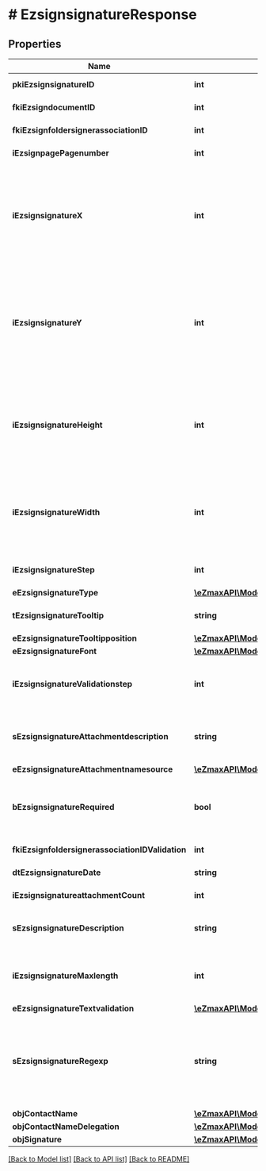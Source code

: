 # # EzsignsignatureResponse

## Properties

Name | Type | Description | Notes
------------ | ------------- | ------------- | -------------
**pkiEzsignsignatureID** | **int** | The unique ID of the Ezsignsignature |
**fkiEzsigndocumentID** | **int** | The unique ID of the Ezsigndocument |
**fkiEzsignfoldersignerassociationID** | **int** | The unique ID of the Ezsignfoldersignerassociation |
**iEzsignpagePagenumber** | **int** | The page number in the Ezsigndocument |
**iEzsignsignatureX** | **int** | The X coordinate (Horizontal) where to put the Ezsignsignature on the page.  Coordinate is calculated at 100dpi (dot per inch). So for example, if you want to put the Ezsignsignature 2 inches from the left border of the page, you would use \&quot;200\&quot; for the X coordinate. |
**iEzsignsignatureY** | **int** | The Y coordinate (Vertical) where to put the Ezsignsignature on the page.  Coordinate is calculated at 100dpi (dot per inch). So for example, if you want to put the Ezsignsignature 3 inches from the top border of the page, you would use \&quot;300\&quot; for the Y coordinate. |
**iEzsignsignatureHeight** | **int** | The height of the Ezsignsignature.  Size is calculated at 100dpi (dot per inch). So for example, if you want the Ezsignsignature to have an height of 2 inches, you would use \&quot;200\&quot; for the iEzsignsignatureHeight. | [optional]
**iEzsignsignatureWidth** | **int** | The width of the Ezsignsignature.  Size is calculated at 100dpi (dot per inch). So for example, if you want the Ezsignsignature to have a width of 2 inches, you would use \&quot;200\&quot; for the iEzsignsignatureWidth. | [optional]
**iEzsignsignatureStep** | **int** | The step when the Ezsignsigner will be invited to sign |
**eEzsignsignatureType** | [**\eZmaxAPI\Model\FieldEEzsignsignatureType**](FieldEEzsignsignatureType.md) |  |
**tEzsignsignatureTooltip** | **string** | A tooltip that will be presented to Ezsignsigner about the Ezsignsignature | [optional]
**eEzsignsignatureTooltipposition** | [**\eZmaxAPI\Model\FieldEEzsignsignatureTooltipposition**](FieldEEzsignsignatureTooltipposition.md) |  | [optional]
**eEzsignsignatureFont** | [**\eZmaxAPI\Model\FieldEEzsignsignatureFont**](FieldEEzsignsignatureFont.md) |  | [optional]
**iEzsignsignatureValidationstep** | **int** | The step when the Ezsignsigner will be invited to validate the Ezsignsignature of eEzsignsignatureType Attachments | [optional]
**sEzsignsignatureAttachmentdescription** | **string** | The description attached to the attachment name added in Ezsignsignature of eEzsignsignatureType Attachments | [optional]
**eEzsignsignatureAttachmentnamesource** | [**\eZmaxAPI\Model\FieldEEzsignsignatureAttachmentnamesource**](FieldEEzsignsignatureAttachmentnamesource.md) |  | [optional]
**bEzsignsignatureRequired** | **bool** | Whether the Ezsignsignature is required or not. This field is relevant only with Ezsignsignature with eEzsignsignatureType &#x3D; Attachments. | [optional]
**fkiEzsignfoldersignerassociationIDValidation** | **int** | The unique ID of the Ezsignfoldersignerassociation | [optional]
**dtEzsignsignatureDate** | **string** | The date the Ezsignsignature was signed | [optional]
**iEzsignsignatureattachmentCount** | **int** | The count of Ezsignsignatureattachment | [optional]
**sEzsignsignatureDescription** | **string** | The value entered while signing Ezsignsignature of eEzsignsignatureType **City**, **FieldText** and **FieldTextarea** | [optional]
**iEzsignsignatureMaxlength** | **int** | The maximum length for the value in the Ezsignsignature  This can only be set if eEzsignsignatureType is **FieldText** or **FieldTextarea** | [optional]
**eEzsignsignatureTextvalidation** | [**\eZmaxAPI\Model\EnumTextvalidation**](EnumTextvalidation.md) |  | [optional]
**sEzsignsignatureRegexp** | **string** | A regular expression to indicate what values are acceptable for the Ezsignsignature.  This can only be set if eEzsignsignatureType is **FieldText** or **FieldTextarea** and eEzsignsignatureTextvalidation is **Custom** | [optional]
**objContactName** | [**\eZmaxAPI\Model\CustomContactNameResponse**](CustomContactNameResponse.md) |  |
**objContactNameDelegation** | [**\eZmaxAPI\Model\CustomContactNameResponse**](CustomContactNameResponse.md) |  | [optional]
**objSignature** | [**\eZmaxAPI\Model\SignatureResponseCompound**](SignatureResponseCompound.md) |  | [optional]

[[Back to Model list]](../../README.md#models) [[Back to API list]](../../README.md#endpoints) [[Back to README]](../../README.md)
